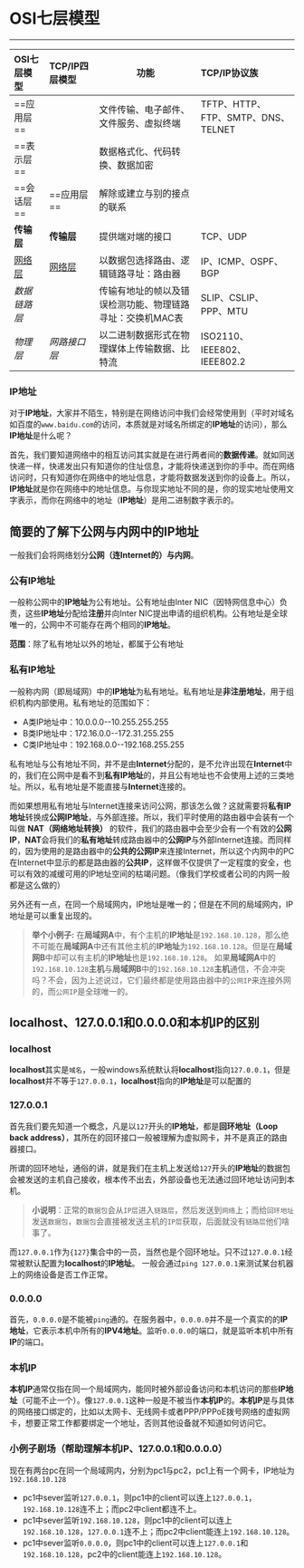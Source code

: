 # OSI七层模型

---



| OSI七层模型   | TCP/IP四层模型 | 功能                                                      | TCP/IP协议族                       |
| :------------ | :------------- | --------------------------------------------------------- | :--------------------------------- |
| ==应用层==    |                | 文件传输、电子邮件、文件服务、虚拟终端                    | TFTP、HTTP、FTP、SMTP、DNS、TELNET |
| ==表示层==    |                | 数据格式化、代码转换、数据加密                            |                                    |
| ==会话层==    | ==应用层==     | 解除或建立与别的接点的联系                                |                                    |
| **传输层**    | **传输层**     | 提供端对端的接口                                          | TCP、UDP                           |
| <u>网络层</u> | <u>网络层</u>  | 以数据包选择路由、逻辑链路寻址：路由器                    | IP、ICMP、OSPF、BGP                |
| *数据链路层*  |                | 传输有地址的帧以及错误检测功能、物理链路寻址：交换机MAC表 | SLIP、CSLIP、PPP、MTU              |
| *物理层*      | *网路接口层*   | 以二进制数据形式在物理媒体上传输数据、比特流              | ISO2110、IEEE802、IEEE802.2        |



### IP地址

对于**IP地址**，大家并不陌生，特别是在网络访问中我们会经常使用到（平时对域名如百度的`www.baidu.com`的访问，本质就是对域名所绑定的**IP地址**的访问），那么**IP地址**是什么呢？

首先，我们要知道网络中的相互访问其实就是在进行两者间的**数据传递**。就如同送快递一样，快递发出只有知道你的住址信息，才能将快递送到你的手中。而在网络访问时，只有知道你在网络中的地址信息，才能将数据发送到你的设备上。所以，**IP地址**就是你在网络中的地址信息。与你现实地址不同的是，你的现实地址使用文字表示，而你在网络中的地址（**IP地址**）是用二进制数字表示的。

## 简要的了解下公网与内网中的IP地址

一般我们会将网络划分**公网（连Internet的）**与**内网**。

### 公有IP地址

一般称公网中的**IP地址**为公有地址。公有地址由Inter NIC（因特网信息中心）负责，这些**IP地址**分配给**注册**并向Inter NIC提出申请的组织机构。公有地址是全球唯一的，公网中不可能存在两个相同的**IP地址**。

**范围**：除了私有地址以外的地址，都属于公有地址

### 私有IP地址

一般称内网（即局域网）中的**IP地址**为私有地址。私有地址是**非注册地址**，用于组织机构内部使用。私有地址的范围如下：

- A类IP地址中：10.0.0.0--10.255.255.255
- B类IP地址中：172.16.0.0--172.31.255.255
- C类IP地址中：192.168.0.0--192.168.255.255

私有地址与公有地址不同，并不是由**Internet**分配的，是不允许出现在**Internet**中的，我们在公网中是看不到**私有IP地址**的，并且公有地址也不会使用上述的三类地址。所以，私有地址是不能直接与**Internet**连接的。

而如果想用私有地址与Internet连接来访问公网，那该怎么做？这就需要将**私有IP地址**转换成**公网IP地址**，与外部连接。所以，我们平时使用的路由器中会装有一个叫做 **NAT（网络地址转换）** 的软件，我们的路由器中会至少会有一个有效的**公网IP**，**NAT**会将我们的**私有地址**转成路由器中的**公网IP**与外部Internet连接。而同样的，因为使用的是路由器中的**公共的公网IP**来连接Internet，所以这个内网中的PC在Internet中显示的都是路由器的**公共IP**，这样做不仅提供了一定程度的安全，也可以有效的减缓可用的IP地址空间的枯竭问题。（像我们学校或者公司的内网一般都是这么做的）

另外还有一点，在同一个局域网内，IP地址是唯一的；但是在不同的局域网内，IP地址是可以重复出现的。

> **举个小例子:** 在**局域网A**中，有个主机的**IP地址**是`192.168.10.128`，那么绝不可能在**局域网A**中还有其他主机的**IP地址**为`192.168.10.128`。但是在**局域网B**中却可以有主机的**IP地址**也是`192.168.10.128`。
>  如果**局域网A**中的`192.168.10.128`**主机**与**局域网B**中的`192.168.10.128`**主机**通信，不会冲突吗？不会，因为上述说过，它们最终都是使用路由器中的`公网IP`来连接外网的，而`公网IP`是全球唯一的。

## localhost、127.0.0.1和0.0.0.0和本机IP的区别

### localhost

**localhost**其实是`域名`，一般windows系统默认将**localhost**指向`127.0.0.1`，但是**localhost**并不等于`127.0.0.1`，**localhost**指向的**IP地址**是可以配置的

### 127.0.0.1

首先我们要先知道一个概念，凡是以`127`开头的**IP地址**，都是**回环地址（Loop back address）**，其所在的回环接口一般被理解为虚拟网卡，并不是真正的路由器接口。

所谓的回环地址，通俗的讲，就是我们在主机上发送给`127`开头的**IP地址**的数据包会被发送的主机自己接收，根本传不出去，外部设备也无法通过回环地址访问到本机。

> **小说明**：正常的`数据包`会从`IP层`进入`链路层`，然后发送到`网络`上；而给`回环地址`发送`数据包`，`数据包`会直接被发送主机的`IP层`获取，后面就没有`链路层`他们啥事了。

而`127.0.0.1`作为`{127}`集合中的一员，当然也是个回环地址。只不过`127.0.0.1`经常被默认配置为**localhost**的**IP地址**。
 一般会通过`ping 127.0.0.1`来测试某台机器上的网络设备是否工作正常。

### 0.0.0.0

首先，`0.0.0.0`是不能被`ping`通的。在服务器中，`0.0.0.0`并不是一个真实的的**IP地址**，它表示本机中所有的**IPV4地址**。监听`0.0.0.0`的端口，就是监听本机中所有**IP**的端口。

### 本机IP

**本机IP**通常仅指在同一个局域网内，能同时被外部设备访问和本机访问的那些**IP地址**（可能不止一个）。像`127.0.0.1`这种一般是不被当作**本机IP**的。**本机IP**是与具体的网络接口绑定的，比如以太网卡、无线网卡或者PPP/PPPoE拨号网络的虚拟网卡，想要正常工作都要绑定一个地址，否则其他设备就不知道如何访问它。

### 小例子剧场（帮助理解本机IP、127.0.0.1和0.0.0.0）

现在有两台pc在同一个局域网内，分别为pc1与pc2，pc1上有一个网卡，IP地址为`192.168.10.128`

- pc1中sever监听`127.0.0.1`，则pc1中的client可以连上`127.0.0.1`，`192.168.10.128`连不上；而pc2中client都连不上。
- pc1中sever监听`192.168.10.128`，则pc1中的client可以连上`192.168.10.128`，`127.0.0.1`连不上；而pc2中client能连上`192.168.10.128`。
- pc1中sever监听`0.0.0.0`，则pc1中的client可以连上`127.0.0.1`和`192.168.10.128`，pc2中的client能连上`192.168.10.128`。